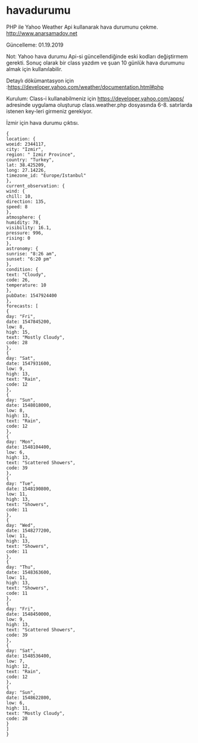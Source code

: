 # havadurumu
PHP ile Yahoo Weather Api kullanarak hava durumunu çekme.
http://www.anarsamadov.net

Güncelleme: 01.19.2019

Not: Yahoo hava durumu Api-si güncellendiğinde eski kodları değiştirmem gerekti. Sonuç olarak bir class yazdım ve şuan 10 günlük hava durumunu almak için kullanılabilir.

Detaylı dökümantasyon için :https://developer.yahoo.com/weather/documentation.html#php

Kurulum: Class-i kullanabilmeniz için https://developer.yahoo.com/apps/ adresinde uygulama oluşturup class.weather.php dosyasında 6-8. satırlarda istenen key-leri girmeniz gerekiyor.

İzmir için hava durumu çıktısı.
```
{
location: {
woeid: 2344117,
city: "Izmir",
region: " Izmir Province",
country: "Turkey",
lat: 38.425209,
long: 27.14226,
timezone_id: "Europe/Istanbul"
},
current_observation: {
wind: {
chill: 10,
direction: 135,
speed: 8
},
atmosphere: {
humidity: 78,
visibility: 16.1,
pressure: 996,
rising: 0
},
astronomy: {
sunrise: "8:26 am",
sunset: "6:20 pm"
},
condition: {
text: "Cloudy",
code: 26,
temperature: 10
},
pubDate: 1547924400
},
forecasts: [
{
day: "Fri",
date: 1547845200,
low: 8,
high: 15,
text: "Mostly Cloudy",
code: 28
},
{
day: "Sat",
date: 1547931600,
low: 9,
high: 13,
text: "Rain",
code: 12
},
{
day: "Sun",
date: 1548018000,
low: 8,
high: 13,
text: "Rain",
code: 12
},
{
day: "Mon",
date: 1548104400,
low: 6,
high: 13,
text: "Scattered Showers",
code: 39
},
{
day: "Tue",
date: 1548190800,
low: 11,
high: 13,
text: "Showers",
code: 11
},
{
day: "Wed",
date: 1548277200,
low: 11,
high: 13,
text: "Showers",
code: 11
},
{
day: "Thu",
date: 1548363600,
low: 11,
high: 13,
text: "Showers",
code: 11
},
{
day: "Fri",
date: 1548450000,
low: 9,
high: 13,
text: "Scattered Showers",
code: 39
},
{
day: "Sat",
date: 1548536400,
low: 7,
high: 12,
text: "Rain",
code: 12
},
{
day: "Sun",
date: 1548622800,
low: 6,
high: 11,
text: "Mostly Cloudy",
code: 28
}
]
}
```